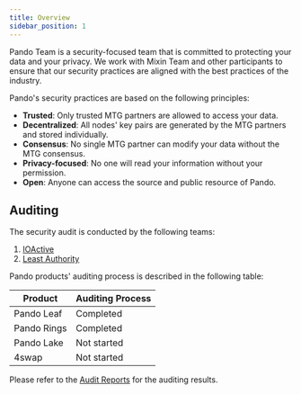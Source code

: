 ```yaml
---
title: Overview
sidebar_position: 1
---
```


Pando Team is a security-focused team that is committed to protecting your data and your privacy. We work with Mixin Team and other participants to ensure that our security practices are aligned with the best practices of the industry.

Pando's security practices are based on the following principles:

- **Trusted**: Only trusted MTG partners are allowed to access your data.
- **Decentralized**: All nodes' key pairs are generated by the MTG partners and stored individually.
- **Consensus**: No single MTG partner can modify your data without the MTG consensus.
- **Privacy-focused**: No one will read your information without your permission.
- **Open**: Anyone can access the source and public resource of Pando.

## Auditing

The security audit is conducted by the following teams:

1. [IOActive](https://ioactive.com/)
2. [Least Authority](https://leastauthority.com/)

Pando products' auditing process is described in the following table:

| Product     | Auditing Process |
| ----------- | ---------------- |
| Pando Leaf  | Completed        |
| Pando Rings | Completed        |
| Pando Lake  | Not started      |
| 4swap       | Not started      |

Please refer to the [Audit Reports](./audit-reports) for the auditing results.